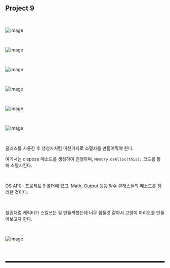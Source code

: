 ## Project 9

<br>

![image](https://user-images.githubusercontent.com/52172169/210948540-48f9479a-ef2f-45c1-a5b8-78ca94c2bc95.png)

<br>

![image](https://user-images.githubusercontent.com/52172169/210948567-88782a89-c801-424a-8d81-bbb5b1c7f7db.png)

<br>

![image](https://user-images.githubusercontent.com/52172169/210948683-18916158-2661-4e2c-bf81-6b35b2892194.png)

<br>

![image](https://user-images.githubusercontent.com/52172169/210954714-19a414b6-f176-456f-81b7-13523c557078.png)

<br>

![image](https://user-images.githubusercontent.com/52172169/210955420-137dc209-de18-430c-aa59-2fb9ead4d205.png)

<br>

![image](https://user-images.githubusercontent.com/52172169/210956294-d6eaf687-7171-4f35-9106-622a89a36391.png)

<br>

클래스를 사용한 후 생성자처럼 마찬가지로 소멸자를 만들어줘야 한다.

여기서는 dispose 메소드를 생성하여 진행하며, ```Memory.deAlloc(this);``` 코드를 통해 소멸시킨다.

<br>

OS API는 프로젝트 9 폴더에 있고, Math, Output 등등 필수 클래스들의 메소드를 정리한 것이다.

<br>

철권처럼 캐릭터가 스킬쓰는 걸 만들까했는데 너무 힘들것 같아서 고양이 마리오를 만들어보고자 한다.

<br>

![image](https://user-images.githubusercontent.com/52172169/211182494-17d19e05-0fbd-4b95-a31e-f1193ff304ca.png)

<br><br>
<hr style="border: 2px solid;">
<br><br>
